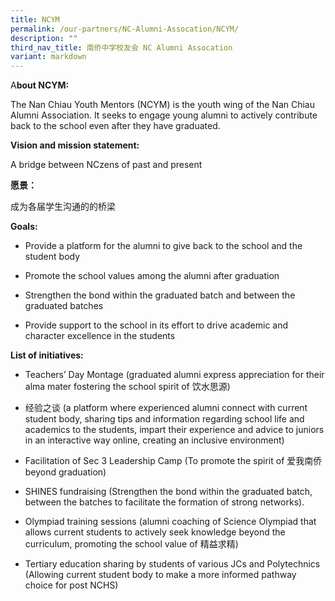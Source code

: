 ```yaml
---
title: NCYM
permalink: /our-partners/NC-Alumni-Assocation/NCYM/
description: ""
third_nav_title: 南侨中学校友会 NC Alumni Assocation
variant: markdown
---
```

A**bout NCYM:** 

The Nan Chiau Youth Mentors (NCYM) is the youth wing of the Nan Chiau Alumni Association. It seeks to engage young alumni to actively contribute back to the school even after they have graduated.

**Vision and mission statement:**

A bridge between NCzens of past and present 

**愿景：**

成为各届学生沟通的的桥梁 

**Goals:**

*   Provide a platform for the alumni to give back to the school and the student body
    
*   Promote the school values among the alumni after graduation
    
*   Strengthen the bond within the graduated batch and between the graduated batches 
    
*   Provide support to the school in its effort to drive academic and character excellence in the students
    

  

**List of initiatives:**

*   Teachers’ Day Montage (graduated alumni express appreciation for their alma mater fostering the school spirit of 饮水思源)
    

*   经验之谈 (a platform where experienced alumni connect with current student body, sharing tips and information regarding school life and academics to the students, impart their experience and advice to juniors in an interactive way online, creating an inclusive environment)
    
*   Facilitation of Sec 3 Leadership Camp (To promote the spirit of 爱我南侨 beyond graduation)
    
*   SHINES fundraising (Strengthen the bond within the graduated batch, between the batches to facilitate the formation of strong networks). 
    
*   Olympiad training sessions (alumni coaching of Science Olympiad that allows current students to actively seek knowledge beyond the curriculum, promoting the school value of 精益求精)
    
*   Tertiary education sharing by students of various JCs and Polytechnics (Allowing current student body to make a more informed pathway choice for post NCHS)

